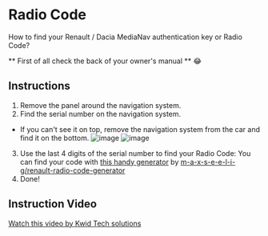 # Radio Code
How to find your Renault / Dacia MediaNav authentication key or Radio Code?

** First of all check the back of your owner's manual ** 😂

## Instructions
1. Remove the panel around the navigation system.
2. Find the serial number on the navigation system.
- If you can't see it on top, remove the navigation system from the car and find it on the bottom.
![image](https://github.com/m-a-x-s-e-e-l-i-g/MediaNav-to-Evolution-Upgrade/assets/7907436/39ae6560-be1c-4cf2-8319-e397fc981141)
![image](https://github.com/m-a-x-s-e-e-l-i-g/MediaNav-to-Evolution-Upgrade/assets/7907436/ec148b45-b936-431d-b88c-e0df20e9f663)

3. Use the last 4 digits of the serial number to find your Radio Code:
You can find your code with [this handy generator](https://renault-dacia-radio-code-generator.netlify.app) by [m-a-x-s-e-e-l-i-g/renault-radio-code-generator](https://github.com/m-a-x-s-e-e-l-i-g/renault-radio-code-generator)
1. Done!

## Instruction Video
[Watch this video by Kwid Tech solutions](https://www.youtube.com/watch?v=xUY4Z5MEy6Y)
